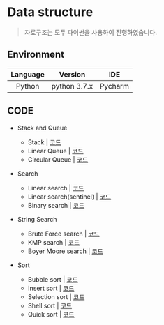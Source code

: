 # Data structure
> 자료구조는 모두 파이썬을 사용하여 진행하였습니다.

## Environment
Language | Version | IDE
:---: | :---: | :---:
Python | python 3.7.x | Pycharm 

## CODE
* Stack and Queue
  - Stack | [코드](Stack_and_Queue/Stack.py)
  - Linear Queue | [코드](Stack_and_Queue/Linear_Queue(use_dynamic_list).py)
  - Circular Queue | [코드](Stack_and_Queue/Circular_Queue.py)
  
* Search
  - Linear search | [코드](Search/Linear_search(sequential_search).py)
  - Linear search(sentinel) | [코드](Search/Linear_search(sequential_search)_use_sentinel.py)
  - Binary search | [코드](Search/Binary_search.py)
  
* String Search
  - Brute Force search | [코드](Search/Brute-Force_search.py)
  - KMP search | [코드](Search/KMP_search.py)
  - Boyer Moore search | [코드](Search/Boyer-Moore_search.py)
  
* Sort
  - Bubble sort | [코드](Sort/Bubble_sort.py)
  - Insert sort | [코드](Sort/Insert_sort.py)
  - Selection sort | [코드](Sort/Selection_sort.py)
  - Shell sort | [코드](Sort/Shell_sort.py)
  - Quick sort | [코드](Sort/Quick_Sort.py)
